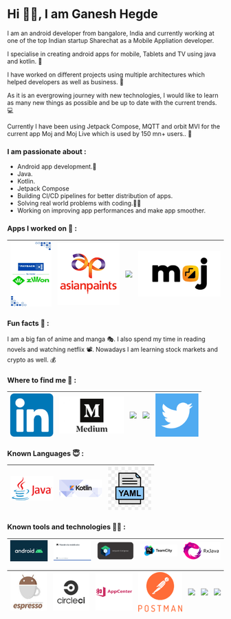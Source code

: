 # Hi 🙋‍♂️, I am Ganesh Hegde

I am an android developer from bangalore, India and currently working at one of the top Indian startup Sharechat as a Mobile Appliation developer. 

I specialise in creating android apps for mobile, Tablets and TV using java and kotlin. 📲

I have worked on different projects using multiple architectures which helped developers as well as business. 🚀 

As it is an evergrowing journey with new technologies, I would like to learn as many new things as possible and be up to date with the current trends. 💻

Currently I have been using Jetpack Compose, MQTT and orbit MVI for the current app Moj and Moj Live which is used by 150 mn+ users.. :dizzy:


### I am passionate about :
* Android app development.📱
* Java.
* Kotlin.
* Jetpack Compose
* Building CI/CD pipelines for better distribution of apps.
* Solving real world problems with coding.🧑‍💻
* Working on improving app performances and make app smoother.


### Apps I worked on 👀 :

<a href="https://play.google.com/store/apps/details?id=com.loyalty.android"><img src="https://github.com/iamganeshhegde/ganesh-hegde/blob/main/icons/payback-image.jpg" width="100" height ="150"></a>|<a href="https://play.google.com/store/apps/details?id=com.asianpaints.dbu.digital.colourwithasianpaints"><img src="https://github.com/iamganeshhegde/ganesh-hegde/blob/main/icons/asian-paints.png" width="150"></a>|<a href="https://play.google.com/store/apps/details?id=uk.co.thesun.mobile"><img src="https://github.com/iamganeshhegde/iamganeshhegde/blob/main/icons/the-sun.png" width="150"></a>|<a href="https://play.google.com/store/apps/details?id=in.mohalla.video"><img src="https://github.com/iamganeshhegde/ganesh-hegde/blob/main/icons/moj.jpeg" width="200"></a>
|--|--|--|--|


### Fun facts 🍿 :

I am a big fan of anime and manga 🎭. I also spend my time in reading novels and watching netflix 📽.  Nowadays I am learning stock markets and crypto as well. 💰  



### Where to find me 👀 :

<a href="https://www.linkedin.com/in/ganesh-hegde-061085151/"><img src="https://github.com/iamganeshhegde/ganesh-hegde/blob/main/icons/in.png" width="100"></a>|<a href="https://medium.com/@iamganeshhegde"><img src="https://github.com/iamganeshhegde/ganesh-hegde/blob/main/icons/medium.jpg" width="150"></a>|<a href="https://leetcode.com/iamganeshhegde/"><img src="https://github.com/iamganeshhegde/iamganeshhegde/blob/main/icons/leet.png" width="140"></a>|<a href="https://stackoverflow.com/users/17260953/ganesh-hegde"><img src="https://github.com/iamganeshhegde/iamganeshhegde/blob/main/icons/stack.png" width="100"></a>|<a href="https://twitter.com/imGaneshHegde"><img src="https://github.com/iamganeshhegde/ganesh-hegde/blob/main/icons/twit.png" width="100"></a>
|--|--|--|--|--|




### Known Languages 😇 :

|<a><img src="https://github.com/iamganeshhegde/ganesh-hegde/blob/main/icons/java.png" width="100"></a>|<a><img src="https://github.com/iamganeshhegde/ganesh-hegde/blob/main/icons/kotlin.png" width="100"></a>|<a><img src="https://github.com/iamganeshhegde/ganesh-hegde/blob/main/icons/yaml.jpg" width="100"></a>|
|--|--|--|


### Known tools and technologies 🧑‍💻 : 

|<a><img src="https://github.com/iamganeshhegde/ganesh-hegde/blob/main/icons/android-1.jpeg" width="150"></a>|<a><img src="https://github.com/iamganeshhegde/ganesh-hegde/blob/main/icons/maestero.webp" width="150"></a>|<a><img src="https://github.com/iamganeshhegde/ganesh-hegde/blob/main/icons/compose.png" width="150"></a>|<a><img src="https://github.com/iamganeshhegde/ganesh-hegde/blob/main/icons/teamcity.png" width="150"></a>|<a><img src="https://github.com/iamganeshhegde/ganesh-hegde/blob/main/icons/rxjava.png" width="150"></a>|
|--|--|--|--|--|



|<a><img src="https://github.com/iamganeshhegde/ganesh-hegde/blob/main/icons/espresso.jpeg" width="100"></a>|<a><img src="https://github.com/iamganeshhegde/ganesh-hegde/blob/main/icons/circleci.png" width="100"></a>|<a><img src="https://github.com/iamganeshhegde/ganesh-hegde/blob/main/icons/appcenter.jpg" width="100"></a>|<a><img src="https://github.com/iamganeshhegde/ganesh-hegde/blob/main/icons/postman.png" width="120"></a>|<a><img src="https://github.com/iamganeshhegde/iamganeshhegde/blob/main/icons/jira.png" width="100"></a>|<a><img src="https://github.com/iamganeshhegde/iamganeshhegde/blob/main/icons/newrelic.png" width="120"></a>|<a><img src="https://github.com/iamganeshhegde/iamganeshhegde/blob/main/icons/firebase-1.png" width="140"></a>|
|--|--|--|--|--|--|--|


